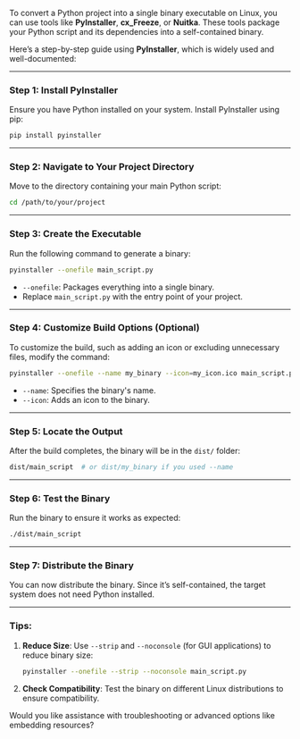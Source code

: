 To convert a Python project into a single binary executable on Linux, you can use tools like **PyInstaller**, **cx_Freeze**, or **Nuitka**. These tools package your Python script and its dependencies into a self-contained binary.

Here’s a step-by-step guide using **PyInstaller**, which is widely used and well-documented:

---

### **Step 1: Install PyInstaller**
Ensure you have Python installed on your system. Install PyInstaller using pip:
```bash
pip install pyinstaller
```

---

### **Step 2: Navigate to Your Project Directory**
Move to the directory containing your main Python script:
```bash
cd /path/to/your/project
```

---

### **Step 3: Create the Executable**
Run the following command to generate a binary:
```bash
pyinstaller --onefile main_script.py
```
- `--onefile`: Packages everything into a single binary.
- Replace `main_script.py` with the entry point of your project.

---

### **Step 4: Customize Build Options (Optional)**
To customize the build, such as adding an icon or excluding unnecessary files, modify the command:
```bash
pyinstaller --onefile --name my_binary --icon=my_icon.ico main_script.py
```
- `--name`: Specifies the binary's name.
- `--icon`: Adds an icon to the binary.

---

### **Step 5: Locate the Output**
After the build completes, the binary will be in the `dist/` folder:
```bash
dist/main_script  # or dist/my_binary if you used --name
```

---

### **Step 6: Test the Binary**
Run the binary to ensure it works as expected:
```bash
./dist/main_script
```

---

### **Step 7: Distribute the Binary**
You can now distribute the binary. Since it’s self-contained, the target system does not need Python installed.

---

### **Tips:**
1. **Reduce Size**: Use `--strip` and `--noconsole` (for GUI applications) to reduce binary size:
   ```bash
   pyinstaller --onefile --strip --noconsole main_script.py
   ```
2. **Check Compatibility**: Test the binary on different Linux distributions to ensure compatibility.

Would you like assistance with troubleshooting or advanced options like embedding resources?